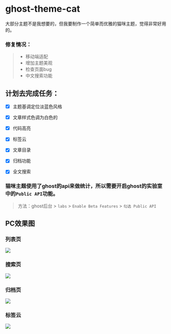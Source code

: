# ghost-theme-cat

大部分主题不是我想要的，但我要制作一个简单而优雅的猫咪主题，觉得非常好用的。

### 修复情况：
> * 移动端适配
> * 增加主题美观
> * 检查页面bug
> * 中文搜索功能

## 计划去完成任务：
- [x] 主题基调定位淡蓝色风格

- [x] 文章样式色调为白色的

- [x] 代码高亮

- [x] 标签云

- [x] 文章目录

- [x] 归档功能

- [x] 全文搜索

### 猫咪主题使用了ghost的api来做统计，所以需要开启ghost的实验室中的`Public API`功能。

> 方法：ghost后台 > `labs` > `Enable Beta Features` > `勾选 Public API`

## PC效果图
### 列表页
![](http://p2scp2n8u.bkt.clouddn.com/Snip20180119_12.png)
### 搜索页
![](http://p2scp2n8u.bkt.clouddn.com/Snip20180119_11.png)
### 归档页
![](http://p2scp2n8u.bkt.clouddn.com/Snip20180119_13.png)
### 标签云
![](http://p2scp2n8u.bkt.clouddn.com/Snip20180119_14.png)



